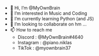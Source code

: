 - 👋 Hi, I’m @MyOwnBrain
- 👀 I’m interested in Music and Coding
- 🌱 I’m currently learning Python (and JS)
- 💞️ I’m looking to collaborate on hm ...
- 📫 How to reach me
  - Discord : @MyOwnBrain#4640
  - Instagram : @piano.niklas
  - TikTok : @myownbrain37

<!---
MyOwnBrain/MyOwnBrain is a ✨ special ✨ repository because its `README.md` (this file) appears on your GitHub profile.
You can click the Preview link to take a look at your changes.
--->
